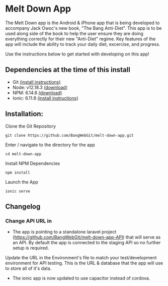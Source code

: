 # Melt Down App
The Melt Down app is the Android & iPhone app that is being developed to accompany Jack Owoc's new book, "The Bang Anti-Diet". This app is to be used along side of the book to help the user ensure they are doing everything correctly for their new "Anti-Diet" regime. Key features of the app will include the ability to track your daily diet, excercise, and progress. 

Use the instructions below to get started with developing on this app!

 ## Dependencies at the time of this install
- Git [(install instructions)](https://git-scm.com/book/en/v2/Getting-Started-Installing-Git)
- Node: v12.18.3 [(download)](https://nodejs.org/en/download/)
- NPM: 6.14.6 [(download)](https://nodejs.org/en/download/)
- Ionic: 6.11.8 [(install instructions)](https://ionicframework.com/docs/installation/cli)



## Installation:

Clone the Git Repository
```git
git clone https://github.com/BangWebGit/melt-down-app.git 
```

Enter / navigate to the directory for the app
```
cd melt-down-app
```

Install NPM Dependencies
```
npm install
```

Launch the App
```
ionic serve
```


## Changelog
### Change API URL in 
- The app is pointing to a standalone laravel project (https://github.com/BangWebGit/melt-down-app-API) that will serve as an API.
By default the app is connected to the staging API so no further setup is required.

Update the URL in the Environment's file to match your test/development environment for API testing. This is the URL & database that the app will use to store all of it's data.

- The ionic app is now updated to use capacitor instead of cordova.

